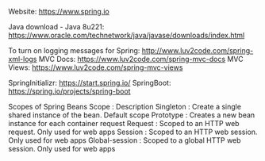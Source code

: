 Website: https://www.spring.io

Java download - Java 8u221: https://www.oracle.com/technetwork/java/javase/downloads/index.html

To turn on logging messages for Spring: http://www.luv2code.com/spring-xml-logs
MVC Docs: https://www.luv2code.com/spring-mvc-docs
MVC Views: https://www.luv2code.com/spring-mvc-views

SpringInitializr: https://start.spring.io/
SpringBoot: https://spring.io/projects/spring-boot

Scopes of Spring Beans
Scope			:	Description
Singleton		:	Create a single shared instance of the bean. Default scope
Prototype		:	Creates a new bean instance for each container request
Request			:	Scoped to an HTTP web request. Only used for web apps
Session			:	Scoped to an HTTP web session. Only used for web apps
Global-session	:	Scoped to a global HTTP web session. Only used for web apps

